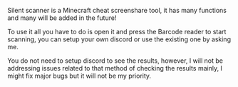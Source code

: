 Silent scanner is a Minecraft cheat screenshare tool, it has many functions and many will be added in the future!

To use it all you have to do is open it and press the Barcode reader to start scanning, you can setup your own discord or use the existing one by asking me.

You do not need to setup discord to see the results, however, I will not be addressing issues related to that method of checking the results mainly, I might fix major bugs but it will not be my priority.
